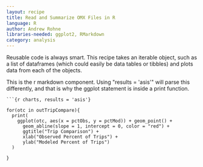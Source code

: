 ```yaml
---
layout: recipe
title: Read and Summarize OMX Files in R
language: R
author: Andrew Rohne
libraries-needed: ggplot2, RMarkdown
category: analysis
---
```

Reusable code is always smart. This recipe takes an iterable object, such as a
list of dataframes (which could easily be data tables or tibbles) and plots
data from each of the objects.

This is the r markdown component. Using "results = 'asis'" will parse this
differently, and that is why the ggplot statement is inside a print function.

```
```{r charts, results = 'asis'}

for(otc in outTripCompare){
  print(
    ggplot(otc, aes(x = pctObs, y = pctMod)) + geom_point() +
      geom_abline(slope = 1, intercept = 0, color = "red") +
      ggtitle("Trip Comparison") +
      xlab("Observed Percent of Trips") +
      ylab("Modeled Percent of Trips")
  )

}

```
